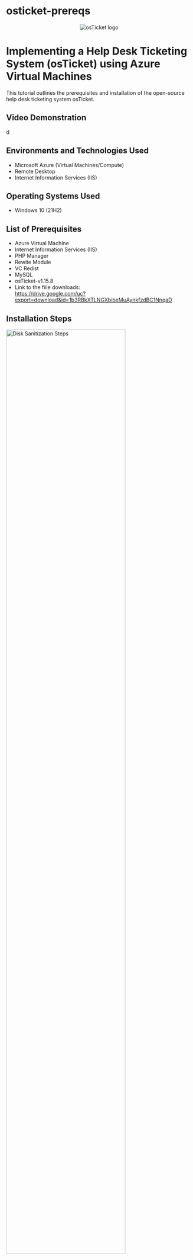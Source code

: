 # osticket-prereqs
<p align="center">
<img src="https://i.imgur.com/Clzj7Xs.png" alt="osTicket logo"/>
</p>

<h1>Implementing a Help Desk Ticketing System (osTicket) using Azure Virtual Machines</h1>
This tutorial outlines the prerequisites and installation of the open-source help desk ticketing system osTicket.<br />


<h2>Video Demonstration</h2>
d
<h2>Environments and Technologies Used</h2>

- Microsoft Azure (Virtual Machines/Compute)
- Remote Desktop
- Internet Information Services (IIS)

<h2>Operating Systems Used </h2>

- Windows 10</b> (21H2)

<h2>List of Prerequisites</h2>

- Azure Virtual Machine  
- Internet Information Services (IIS)
- PHP Manager
- Rewite Module 
- VC Redist
- MySQL
- osTicket-v1.15.8
- Link to the fiile downloads:<br>
  https://drive.google.com/uc?export=download&id=1b3RBkXTLNGXbibeMuAynkfzdBC1NnqaD

<h2>Installation Steps</h2>

<p>
<img src="https://imgur.com/a/ckWLqbZ](https://i.imgur.com/Km06e7o.png)" height="80%" width="80%" alt="Disk Sanitization Steps"/>
</p>
<p>
  To get started the first thing you want to do is create a virtual machine in Microsoft Azure
</p>
<br />

<p>
<img src="https://i.imgur.com/DJmEXEB.png" height="80%" width="80%" alt="Disk Sanitization Steps"/>
</p>
<p>
Lorem ipsum dolor sit amet, consectetur adipiscing elit, sed do eiusmod tempor incididunt ut labore et dolore magna aliqua. Ut enim ad minim veniam, quis nostrud exercitation ullamco laboris nisi ut aliquip ex ea commodo consequat. Duis aute irure dolor in reprehenderit in voluptate velit esse cillum dolore eu fugiat nulla pariatur.
</p>
<br />

<p>
<img src="https://i.imgur.com/DJmEXEB.png" height="80%" width="80%" alt="Disk Sanitization Steps"/>
</p>
<p>
Lorem ipsum dolor sit amet, consectetur adipiscing elit, sed do eiusmod tempor incididunt ut labore et dolore magna aliqua. Ut enim ad minim veniam, quis nostrud exercitation ullamco laboris nisi ut aliquip ex ea commodo consequat. Duis aute irure dolor in reprehenderit in voluptate velit esse cillum dolore eu fugiat nulla pariatur.
</p>
<br />

